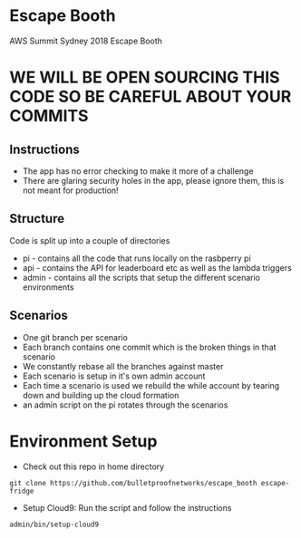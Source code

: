 # Escape Booth

AWS Summit Sydney 2018 Escape Booth

# WE WILL BE OPEN SOURCING THIS CODE SO BE CAREFUL ABOUT YOUR COMMITS

## Instructions

* The app has no error checking to make it more of a challenge
* There are glaring security holes in the app, please ignore them, this is not
  meant for production!

## Structure

Code is split up into a couple of directories

* pi - contains all the code that runs locally on the rasbperry pi
* api - contains the API for leaderboard etc as well as the lambda triggers
* admin - contains all the scripts that setup the different scenario
  environments

## Scenarios

* One git branch per scenario
* Each branch contains one commit which is the broken things in that scenario
* We constantly rebase all the branches against master
* Each scenario is setup in it's own admin account
* Each time a scenario is used we rebuild the while account by tearing down and
  building up the cloud formation
* an admin script on the pi rotates through the scenarios


# Environment Setup

* Check out this repo in home directory
```
git clone https://github.com/bulletproofnetworks/escape_booth escape-fridge
```
* Setup Cloud9: Run the script and follow the instructions
```
admin/bin/setup-cloud9
```
